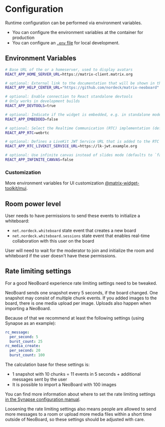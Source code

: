# Configuration

Runtime configuration can be performed via environment variables.

- You can configure the environment variables at the container for production
- You can configure an [`.env` file](https://create-react-app.dev/docs/adding-custom-environment-variables/#adding-development-environment-variables-in-env) for local development.

## Environment Variables

```sh
# Base URL of the or a homeserver, used to display avatars
REACT_APP_HOME_SERVER_URL=https://matrix-client.matrix.org

# optional: External link to the documentation that will be shown in the help menu
REACT_APP_HELP_CENTER_URL="https://github.com/nordeck/matrix-neoboard"

# optional: Enable connection to React standalone devtools
# Only works in development builds
REACT_APP_DEVTOOLS=true

# optional: Indicate if the widget is embedded, e.g. in standalone mode, to enable/disable respective features
REACT_APP_EMBEDDED=false

# optional: Select the Realtime Communication (RTC) implementation (defaults to `webrtc`, otherwise `matrixrtc`)
REACT_APP_RTC=webrtc

# optional: Defines a LiveKit JWT Service URL that is added to the RTC session `foci_preferred` list
REACT_APP_RTC_LIVEKIT_SERVICE_URL=https://lk-jwt.example.org

# optional: Use infinite canvas instead of slides mode (defaults to `false`)
REACT_APP_INFINITE_CANVAS=false
```

### Customization

More environment variables for UI customization [@matrix-widget-toolkit/mui](https://www.npmjs.com/package/@matrix-widget-toolkit/mui#customization).

## Room power level

User needs to have permissions to send these events to initialize a whiteboard:

- `net.nordeck.whiteboard` state event that creates a new board
- `net.nordeck.whiteboard.sessions` state event that enables real-time collaboration with this user on the board

User will need to wait for the moderator to join and initialize the room and whiteboard if the user doesn't have these permissions.

## Rate limiting settings

For a good NeoBoard experience rate limiting settings need to be tweaked.

NeoBoard sends one snapshot every 5 seconds, if the board changed. One snapshot may consist of multiple chunk events.
If you added images to the board, there is one media upload per image. Uploads also happen when importing a NeoBoard.

Because of that we recommend at least the following settings (using Synapse as an example):

```yml
rc_message:
  per_second: 5
  burst_count: 25
rc_media_create:
  per_second: 20
  burst_count: 100
```

The calculation base for these settings is:

- 1 snapshot with 10 chunks = 11 events in 5 seconds + additional messages sent by the user
- It is possible to import a NeoBoard with 100 images

You can find more information about where to set the rate limiting settings [in the Synapse configuration manual](https://element-hq.github.io/synapse/latest/usage/configuration/config_documentation.html#ratelimiting).

Loosening the rate limiting settings also means people are allowed to send more messages to a room or upload more media files within a short time outside of NeoBoard, so these settings should be adjusted with care.
